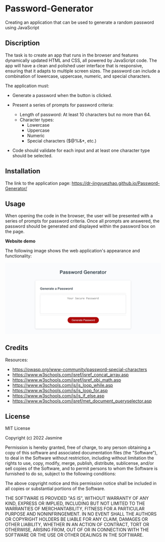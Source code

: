 # Password-Generator

Creating an application that can be used to generate a random password using JavaScript

## Discription

The task is to create an app that runs in the browser and features dynamically updated HTML and CSS, all powered by JavaScript code. The app will have a clean and polished user interface that is responsive, ensuring that it adapts to multiple screen sizes. The password can include a combination of lowercase, uppercase, numeric, and special characters.

The application must:

- Generate a password when the button is clicked.

- Present a series of prompts for password criteria:

    - Length of password: At least 10 characters but no more than 64.
    - Character types:
        - Lowercase
        - Uppercase
        - Numeric
        - Special characters ($@%&*, etc.)

- Code should validate for each input and at least one character type should be selected.

## Installation
The link to the application page:
https://dr-jingyuezhao.github.io/Password-Generator/

## Usage 

When opening the code in the browser, the user will be presented with a series of prompts for password criteria. Once all prompts are answered, the password should be generated and displayed within the password box on the page.

**Website demo**

The following image shows the web application's appearance and functionality:

![website demo](assets/demo_screenshot_2023-01-08.jpg)

## Credits

Resources:
* https://owasp.org/www-community/password-special-characters
* https://www.w3schools.com/jsref/jsref_concat_array.asp
* https://www.w3schools.com/jsref/jsref_obj_math.asp
* https://www.w3schools.com/js/js_loop_while.asp
* https://www.w3schools.com/js/js_loop_for.asp
* https://www.w3schools.com/js/js_if_else.asp
* https://www.w3schools.com/jsref/met_document_queryselector.asp

## License

MIT License

Copyright (c) 2022 Jasmine

Permission is hereby granted, free of charge, to any person obtaining a copy
of this software and associated documentation files (the "Software"), to deal
in the Software without restriction, including without limitation the rights
to use, copy, modify, merge, publish, distribute, sublicense, and/or sell
copies of the Software, and to permit persons to whom the Software is
furnished to do so, subject to the following conditions:

The above copyright notice and this permission notice shall be included in all
copies or substantial portions of the Software.

THE SOFTWARE IS PROVIDED "AS IS", WITHOUT WARRANTY OF ANY KIND, EXPRESS OR
IMPLIED, INCLUDING BUT NOT LIMITED TO THE WARRANTIES OF MERCHANTABILITY,
FITNESS FOR A PARTICULAR PURPOSE AND NONINFRINGEMENT. IN NO EVENT SHALL THE
AUTHORS OR COPYRIGHT HOLDERS BE LIABLE FOR ANY CLAIM, DAMAGES OR OTHER
LIABILITY, WHETHER IN AN ACTION OF CONTRACT, TORT OR OTHERWISE, ARISING FROM,
OUT OF OR IN CONNECTION WITH THE SOFTWARE OR THE USE OR OTHER DEALINGS IN THE
SOFTWARE.